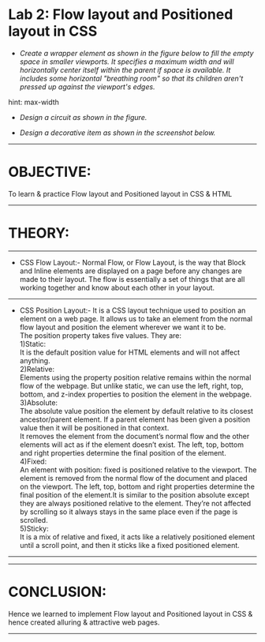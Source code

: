 # Lab 2: Flow layout and Positioned layout in CSS  
- *Create a wrapper element as shown in the figure below to fill the empty space in smaller viewports. It specifies a maximum width and will horizontally center itself within the parent if space is available. It includes some horizontal "breathing room" so that its children aren't pressed up against the viewport's edges.*         


hint: max-width
- *Design a circuit as shown in the figure.*
  
- *Design a decorative item as shown in the screenshot below.*  
      
  
___________________________________________________________________________

# OBJECTIVE:  
To learn & practice Flow layout and Positioned layout in CSS & HTML
___________________________________________________________________________

# THEORY:
--------------------------------------------------------------------------
- CSS Flow Layout:-
  Normal Flow, or Flow Layout, is the way that Block and Inline elements are displayed on a page before any changes are made to their layout. The flow is essentially a set of things that are all working together and know about each other in your layout.  
---------------------------------------------------------------------------
- CSS Position Layout:-
  It is a CSS layout technique used to position an element on a web page. It allows us to take an element from the normal flow layout and position the element wherever we want it to be.  
  The position property takes five values. They are:  
  1)Static:  
    It is the default position value for HTML elements and will not affect anything.  
  2)Relative:  
    Elements using the property position relative remains within the normal flow of the webpage. But unlike static, we can use the left, right, top, bottom, and z-index properties to position the element in the webpage.  
  3)Absolute:  
    The absolute value position the element by default relative to its closest ancestor/parent element. If a parent element has been given a position value then it will be positioned in that context.  
    It removes the element from the document’s normal flow and the other elements will act as if the element doesn’t exist. The left, top, bottom and right properties determine the final position of the element.  
  4)Fixed:  
    An element with position: fixed is positioned relative to the viewport. The element is removed from the normal flow of the document and placed on the viewport. The left, top, bottom and right properties determine the final position of the element.It is similar to the position absolute except they are always positioned relative to the element. They’re not affected by scrolling so it always stays in the same place even if the page is scrolled.  
  5)Sticky:  
    It is a mix of relative and fixed, it acts like a relatively positioned element until a scroll 
    point, and then it sticks like a fixed positioned element.
-------------------------------------------------------------------------  
___________________________________________________________________________
# CONCLUSION: 
Hence we learned to implement Flow layout and Positioned layout in CSS & hence created alluring & attractive web pages.
___________________________________________________________________________